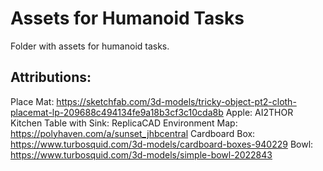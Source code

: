 # Assets for Humanoid Tasks

Folder with assets for humanoid tasks.

## Attributions:

Place Mat: https://sketchfab.com/3d-models/tricky-object-pt2-cloth-placemat-lp-209688c494134fe9a18b3cf3c10cda8b
Apple: AI2THOR
Kitchen Table with Sink: ReplicaCAD
Environment Map: https://polyhaven.com/a/sunset_jhbcentral
Cardboard Box: https://www.turbosquid.com/3d-models/cardboard-boxes-940229
Bowl: https://www.turbosquid.com/3d-models/simple-bowl-2022843